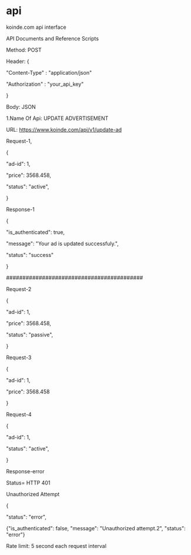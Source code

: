 # api
koinde.com api interface


API Documents and Reference Scripts


Method: POST

Header: {

  "Content-Type"   : "application/json"
  
  "Authorization"   : "your_api_key"
  
}


Body: JSON


1.Name Of Api: UPDATE ADVERTISEMENT


URL: https://www.koinde.com/api/v1/update-ad

Request-1,

{

  "ad-id": 1,
  
  "price": 3568.458,
  
  "status": "active",
  
 }
 
 

Response-1

{

"is_authenticated": true,

"message": "Your ad is updated successfuly.",

"status": "success"

}



##########################################

Request-2

{

  "ad-id": 1,
  
  "price": 3568.458,
  
  "status": "passive",
  
 }
 
Request-3

{

  "ad-id": 1,
  
  "price": 3568.458
  
 }
 
Request-4

{

  "ad-id": 1,
  
  "status": "active",
  
 }
 
Response-error


Status= HTTP 401 

Unauthorized Attempt



{

"status":  "error",

{"is_authenticated": false, "message": "Unauthorized attempt.2", "status": "error"}


Rate limit: 5 second each request interval


